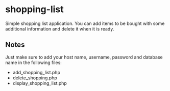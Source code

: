 # shopping-list

Simple shopping list application. You can add items to be bought with some additional information and delete it when it is ready.

## Notes

Just make sure to add your host name, username, password and database name in the following files: 

* add_shopping_list.php
* delete_shopping.php
* display_shopping_list.php
